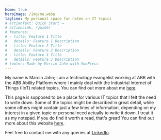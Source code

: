 ```yaml
---
home: true
heroImage: /img/me.webp
tagline: My personal space for notes on IT topics
# actionText: Quick Start →
# actionLink: /guide/
# features:
# - title: Feature 1 Title
#   details: Feature 1 Description
# - title: Feature 2 Title
#   details: Feature 2 Description
# - title: Feature 3 Title
#   details: Feature 3 Description
# footer: Made by Marcin Jahn with VuePress
---
```


My name is Marcin Jahn; I am a technology evangelist working at ABB with the ABB
Ability Platform where I mainly deal with the Industrial Internet of Things
(IIoT) related topics. You can find out more about me [here](/meta/who-am-i.md).

This page is supposed to be a place for various IT topics that I felt the need
to write down. Some of the topics might be described in great detail, while some
others might contain just a few lines of information, depending on my interest
in a given topic or personal need actually to write it down. I treat it as my
notepad. If you do find it worth a read, that's great! You can find out more
about this website [here](/meta/this-website.md).

Feel free to contact me with any queries at <a
href="https://www.linkedin.com/in/marcin-jahn-63a9b915b">LinkedIn</a>.